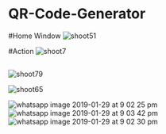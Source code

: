 # QR-Code-Generator
#Home Window
![shoot51](https://user-images.githubusercontent.com/44580462/51918432-91bd8b00-2407-11e9-9dba-5005471fa726.jpg)

#Action
![shoot7](https://user-images.githubusercontent.com/44580462/51918703-01cc1100-2408-11e9-9b86-360b658a49f7.jpg)
##
![shoot79](https://user-images.githubusercontent.com/44580462/51918885-5a9ba980-2408-11e9-9e7d-6a09581835d3.jpg)


![shoot65](https://user-images.githubusercontent.com/44580462/51918219-22e03200-2407-11e9-832a-4e28760e6910.jpg)

![whatsapp image 2019-01-29 at 9 02 25 pm](https://user-images.githubusercontent.com/44580462/51919525-9aaf5c00-2409-11e9-866d-8cd22c6c3cb5.jpeg)
![whatsapp image 2019-01-29 at 9 03 42 pm](https://user-images.githubusercontent.com/44580462/51919543-a569f100-2409-11e9-8556-0e0e12c7987b.jpeg)
![whatsapp image 2019-01-29 at 9 02 30 pm](https://user-images.githubusercontent.com/44580462/51919551-a9960e80-2409-11e9-9678-0251b7d4adb8.jpeg)
